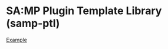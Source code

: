 # SA:MP Plugin Template Library (samp-ptl)

[Example](https://github.com/urShadow/samp-ptl/tree/master/example)
